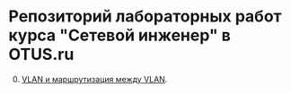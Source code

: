 # Репозиторий лабораторных работ курса "Сетевой инженер" в OTUS.ru
0. [VLAN и маршрутизация между VLAN](otus_network_engineer/otus_network_engineer/lab00/).
